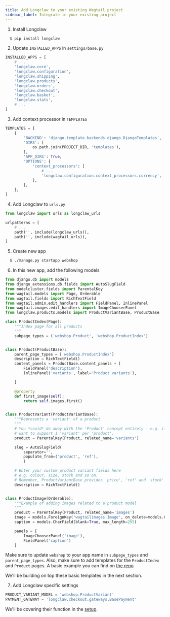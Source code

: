 ```yaml
---
title: Add Longclaw to your existing Wagtail project
sidebar_label: Integrate in your existing project
---
```


1. Install Longclaw

```bash
  $ pip install longclaw
```

2. Update `INSTALLED_APPS`  in `settings/base.py`

```python
INSTALLED_APPS = [
    # ...
    'longclaw.core',
    'longclaw.configuration',
    'longclaw.shipping',
    'longclaw.products',
    'longclaw.orders',
    'longclaw.checkout',
    'longclaw.basket',
    'longclaw.stats',
    # ...
]
```

3. Add context processor in `TEMPLATES`

```python
TEMPLATES = [
    {
        'BACKEND': 'django.template.backends.django.DjangoTemplates',
        'DIRS': [
            os.path.join(PROJECT_DIR, 'templates'),
        ],
        'APP_DIRS': True,
        'OPTIONS': {
            'context_processors': [
                # ...
                'longclaw.configuration.context_processors.currency',
            ],
        },
    },
]
```

4. Add Longclaw to `urls.py`

```python
from longclaw import urls as longclaw_urls

urlpatterns = [
    # ...
    path('', include(longclaw_urls)),
    path('', include(wagtail_urls)),
]
```

5. Create new app

```bash
  $ ./manage.py startapp webshop
```

6. In this new app, add the following models

```python
from django.db import models
from django_extensions.db.fields import AutoSlugField
from modelcluster.fields import ParentalKey
from wagtail.models import Page, Orderable
from wagtail.fields import RichTextField
from wagtail.admin.edit_handlers import FieldPanel, InlinePanel
from wagtail.images.edit_handlers import ImageChooserPanel
from longclaw.products.models import ProductVariantBase, ProductBase

class ProductIndex(Page):
    """Index page for all products
    """
    subpage_types = ('webshop.Product', 'webshop.ProductIndex')


class Product(ProductBase):
    parent_page_types = ['webshop.ProductIndex']
    description = RichTextField()
    content_panels = ProductBase.content_panels + [
        FieldPanel('description'),
        InlinePanel('variants', label='Product variants'),

    ]

    @property
    def first_image(self):
        return self.images.first()


class ProductVariant(ProductVariantBase):
    """Represents a 'variant' of a product
    """
    # You *could* do away with the 'Product' concept entirely - e.g. if you only
    # want to support 1 'variant' per 'product'.
    product = ParentalKey(Product, related_name='variants')

    slug = AutoSlugField(
        separator='',
        populate_from=('product', 'ref'),
        )

    # Enter your custom product variant fields here
    # e.g. colour, size, stock and so on.
    # Remember, ProductVariantBase provides 'price', 'ref' and 'stock' fields
    description = RichTextField()


class ProductImage(Orderable):
    """Example of adding images related to a product model
    """
    product = ParentalKey(Product, related_name='images')
    image = models.ForeignKey('wagtailimages.Image', on_delete=models.CASCADE, related_name='+')
    caption = models.CharField(blank=True, max_length=255)

    panels = [
        ImageChooserPanel('image'),
        FieldPanel('caption')
    ]
```
Make sure to update `webshop` to your app name in `subpage_types` and `parent_page_types`.
Also, make sure to add templates for the `ProductIndex` and `Product` pages.
A basic example you can find on [the repo](https://github.com/JamesRamm/longclaw/tree/master/longclaw/project_template/catalog/templates/catalog)

We'll be building on top these basic templates in the next section.

7. Add Longclaw specific settings

```python
PRODUCT_VARIANT_MODEL = 'webshop.ProductVariant'
PAYMENT_GATEWAY = 'longclaw.checkout.gateways.BasePayment'
```
We'll be covering their function in the [setup](/docs/guide/install).
